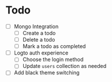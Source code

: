 # Todo

- [ ] Mongo Integration
    - [ ] Create a todo
    - [ ] Delete a todo
    - [ ] Mark a todo as completed
- [ ] Logto auth experience
    - [ ] Choose the login method
    - [ ] Update `users` collection as needed
- [ ] Add black theme switching
